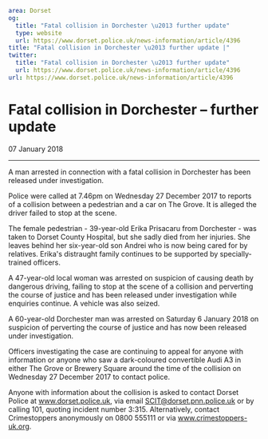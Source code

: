 ```yaml
area: Dorset
og:
  title: "Fatal collision in Dorchester \u2013 further update"
  type: website
  url: https://www.dorset.police.uk/news-information/article/4396
title: "Fatal collision in Dorchester \u2013 further update |"
twitter:
  title: "Fatal collision in Dorchester \u2013 further update"
  url: https://www.dorset.police.uk/news-information/article/4396
url: https://www.dorset.police.uk/news-information/article/4396
```

# Fatal collision in Dorchester – further update

07 January 2018

* * *

A man arrested in connection with a fatal collision in Dorchester has been released under investigation.

Police were called at 7.46pm on Wednesday 27 December 2017 to reports of a collision between a pedestrian and a car on The Grove. It is alleged the driver failed to stop at the scene.

The female pedestrian - 39-year-old Erika Prisacaru from Dorchester - was taken to Dorset County Hospital, but she sadly died from her injuries. She leaves behind her six-year-old son Andrei who is now being cared for by relatives. Erika's distraught family continues to be supported by specially-trained officers.

A 47-year-old local woman was arrested on suspicion of causing death by dangerous driving, failing to stop at the scene of a collision and perverting the course of justice and has been released under investigation while enquiries continue. A vehicle was also seized.

A 60-year-old Dorchester man was arrested on Saturday 6 January 2018 on suspicion of perverting the course of justice and has now been released under investigation.

Officers investigating the case are continuing to appeal for anyone with information or anyone who saw a dark-coloured convertible Audi A3 in either The Grove or Brewery Square around the time of the collision on Wednesday 27 December 2017 to contact police.

Anyone with information about the collision is asked to contact Dorset Police at www.dorset.police.uk, via email SCIT@dorset.pnn.police.uk or by calling 101, quoting incident number 3:315. Alternatively, contact Crimestoppers anonymously on 0800 555111 or via www.crimestoppers-uk.org.
